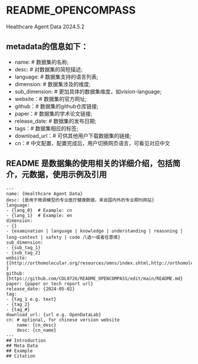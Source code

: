 # README_OPENCOMPASS
Healthcare Agent Data
2024.5.2    

## metadata的信息如下：    
- name:  # 数据集的名称;    
- desc: # 对数据集的简短描述;
- language: # 数据集支持的语言列表;
- dimension: # 数据集涉及的维度;
- sub_dimension: # 更加具体的数据集维度，如vision-language;
- website：# 数据集的官方网址;
- github：# 数据集的github仓库链接;
- paper：# 数据集的学术论文链接;
- release_date: # 数据集的发布日期;
- tags：# 数据集相应的标签;
- download_url：# 可供其他用户下载数据集的链接;
- cn：# 中文配置，配置完成后，用户切换网页语言，可看见对应中文

## README 是数据集的使用相关的详细介绍，包括简介，元数据，使用示例及引用     

```
---
name: {Healthcare Agent Data}
desc: {是用于微调模型的专业医疗健康数据，来自国内外的专业期刊网站}    
language:
- {lang_0}  # Example: cn
- {lang_1}  # Example: en
dimension:
- {}
- {examination | language | knowledge | understanding | reasoning | long-context | safety | code 八选一或者任意填} 
sub_dimension:
- {sub_tag_1}
- {sub_tag_2}
website: {[http://orthomolecular.org/resources/omns/index.shtml,http://orthomolecular.org/resources/omns/index.shtml }
github: {https://github.com/CDL0726/README_OPENCOMPASS/edit/main/README.md}
paper: {paper or tech report url}
release_date: {2024-05-02}
tag:
- {tag_1 e.g. text}
- {tag_2}
- {tag_#}
download_url: {url e.g. OpenDataLab}
cn: # optional, for chinese version website
    name: {cn_desc}
    desc: {cn_name}
---
## Introduction
## Meta Data
## Example
## Citation
```
